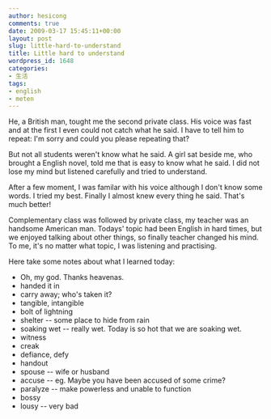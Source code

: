 ```yaml
---
author: hesicong
comments: true
date: 2009-03-17 15:45:11+00:00
layout: post
slug: little-hard-to-understand
title: Little hard to understand
wordpress_id: 1648
categories:
- 生活
tags:
- english
- meten
---
```


He, a British man, tought me the second private class. His voice was fast and at the first I even could not catch what he said. I have to tell him to repeat: I'm sorry and could you please repeating that?

But not all students weren't know what he said. A girl sat beside me, who brought a English novel, told me that is easy to know what he said. I did not lose my mind but listened carefully and tried to understand.

After a few moment, I was familar with his voice although I don't know some words. I tried my best. Finally I almost knew every thing he said. That's much better!

Complementary class was followed by private class, my teacher was an handsome American man. Todays' topic had been English in hard times, but we enjoyed talking about other things, so finally teacher changed his mind. To me, it's no matter what topic, I was listening and practising.

Here take some notes about what I learned today:

* Oh, my god. Thanks heavenas.
* handed it in
* carry away; who's taken it?
* tangible, intangible
* bolt of lightning
* shelter -- some place to hide from rain
* soaking wet -- really wet. Today is so hot that we are soaking wet.
* witness
* creak
* defiance, defy
* handout
* spouse -- wife or husband
* accuse -- eg. Maybe you have been accused of some crime?
* paralyze -- make powerless and unable to function
* bossy
* lousy -- very bad
